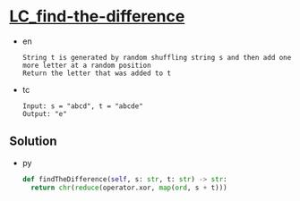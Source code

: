 # [LC_find-the-difference](https://leetcode.com/problems/find-the-difference)

* en

  ```en
  String t is generated by random shuffling string s and then add one more letter at a random position
  Return the letter that was added to t
  ```

* tc

  ```tc
  Input: s = "abcd", t = "abcde"
  Output: "e"
  ```

## Solution

* py

  ```py
  def findTheDifference(self, s: str, t: str) -> str:
    return chr(reduce(operator.xor, map(ord, s + t)))
  ```
